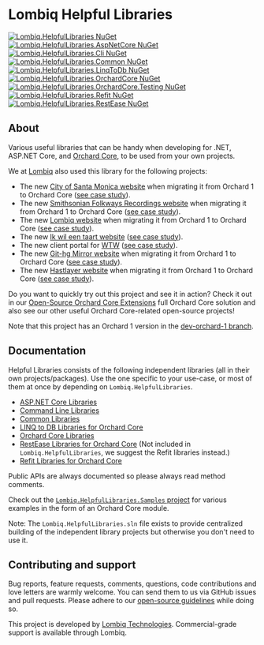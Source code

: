 # Lombiq Helpful Libraries

[![Lombiq.HelpfulLibraries NuGet](https://img.shields.io/nuget/v/Lombiq.HelpfulLibraries?label=Lombiq.HelpfulLibraries)](https://www.nuget.org/packages/Lombiq.HelpfulLibraries/) [![Lombiq.HelpfulLibraries.AspNetCore NuGet](https://img.shields.io/nuget/v/Lombiq.HelpfulLibraries.AspNetCore?label=Lombiq.HelpfulLibraries.AspNetCore)](https://www.nuget.org/packages/Lombiq.HelpfulLibraries.AspNetCore/) [![Lombiq.HelpfulLibraries.Cli NuGet](https://img.shields.io/nuget/v/Lombiq.HelpfulLibraries.Cli?label=Lombiq.HelpfulLibraries.Cli)](https://www.nuget.org/packages/Lombiq.HelpfulLibraries.Cli/) [![Lombiq.HelpfulLibraries.Common NuGet](https://img.shields.io/nuget/v/Lombiq.HelpfulLibraries.Common?label=Lombiq.HelpfulLibraries.Common)](https://www.nuget.org/packages/Lombiq.HelpfulLibraries.Common/) [![Lombiq.HelpfulLibraries.LinqToDb NuGet](https://img.shields.io/nuget/v/Lombiq.HelpfulLibraries.LinqToDb?label=Lombiq.HelpfulLibraries.LinqToDb)](https://www.nuget.org/packages/Lombiq.HelpfulLibraries.LinqToDb/) [![Lombiq.HelpfulLibraries.OrchardCore NuGet](https://img.shields.io/nuget/v/Lombiq.HelpfulLibraries.OrchardCore?label=Lombiq.HelpfulLibraries.OrchardCore)](https://www.nuget.org/packages/Lombiq.HelpfulLibraries.OrchardCore/) [![Lombiq.HelpfulLibraries.OrchardCore.Testing NuGet](https://img.shields.io/nuget/v/Lombiq.HelpfulLibraries.OrchardCore.Testing?label=Lombiq.HelpfulLibraries.OrchardCore.Testing)](https://www.nuget.org/packages/Lombiq.HelpfulLibraries.OrchardCore.Testing/) [![Lombiq.HelpfulLibraries.Refit NuGet](https://img.shields.io/nuget/v/Lombiq.HelpfulLibraries.Refit?label=Lombiq.HelpfulLibraries.Refit)](https://www.nuget.org/packages/Lombiq.HelpfulLibraries.Refit/) [![Lombiq.HelpfulLibraries.RestEase NuGet](https://img.shields.io/nuget/v/Lombiq.HelpfulLibraries.RestEase?label=Lombiq.HelpfulLibraries.RestEase)](https://www.nuget.org/packages/Lombiq.HelpfulLibraries.RestEase/)

## About

Various useful libraries that can be handy when developing for .NET, ASP.NET Core, and [Orchard Core](https://orchardcore.net/), to be used from your own projects.

We at [Lombiq](https://lombiq.com/) also used this library for the following projects:

- The new [City of Santa Monica website](https://santamonica.gov/) when migrating it from Orchard 1 to Orchard Core ([see case study](https://lombiq.com/blog/helping-the-city-of-santa-monica-with-orchard-core-consulting)).
- The new [Smithsonian Folkways Recordings website](https://folkways.si.edu/) when migrating it from Orchard 1 to Orchard Core ([see case study](https://lombiq.com/blog/smithsonian-folkways-recordings-now-upgraded-to-orchard-core)).
- The new [Lombiq website](https://lombiq.com/) when migrating it from Orchard 1 to Orchard Core ([see case study](https://lombiq.com/blog/how-we-renewed-and-migrated-lombiq-com-from-orchard-1-to-orchard-core)).
- The new [Ik wil een taart website](https://ikwileentaart.nl/) ([see case study](https://dotnest.com/blog/revamping-ik-wil-een-taart-migrating-an-old-version-of-orchard-core-website-with-custom-theme-and-commerce-logic-to-dotnest)).<!-- #spell-check-ignore-line -->
- The new client portal for [WTW](https://www.wtwco.com/) ([see case study](https://lombiq.com/blog/lombiq-s-journey-with-wtw-s-client-portal)).
- The new [Git-hg Mirror website](https://githgmirror.com/) when migrating it from Orchard 1 to Orchard Core ([see case study](https://lombiq.com/blog/git-hg-mirror-is-running-on-orchard-core)).<!-- #spell-check-ignore-line -->
- The new [Hastlayer website](https://hastlayer.com/) when migrating it from Orchard 1 to Orchard Core ([see case study](https://lombiq.com/blog/modernization-and-orchard-core-migration-of-hastlayer-com)).<!-- #spell-check-ignore-line -->

Do you want to quickly try out this project and see it in action? Check it out in our [Open-Source Orchard Core Extensions](https://github.com/Lombiq/Open-Source-Orchard-Core-Extensions) full Orchard Core solution and also see our other useful Orchard Core-related open-source projects!

Note that this project has an Orchard 1 version in the [dev-orchard-1 branch](https://github.com/Lombiq/Helpful-Libraries/tree/dev-orchard-1).

## Documentation

Helpful Libraries consists of the following independent libraries (all in their own projects/packages). Use the one specific to your use-case, or most of them at once by depending on `Lombiq.HelpfulLibraries`.

- [ASP.NET Core Libraries](Lombiq.HelpfulLibraries.AspNetCore/Readme.md)
- [Command Line Libraries](Lombiq.HelpfulLibraries.Cli/Readme.md)
- [Common Libraries](Lombiq.HelpfulLibraries.Common/Readme.md)
- [LINQ to DB Libraries for Orchard Core](Lombiq.HelpfulLibraries.LinqToDb/Readme.md)
- [Orchard Core Libraries](Lombiq.HelpfulLibraries.OrchardCore/Readme.md)
- [RestEase Libraries for Orchard Core](Lombiq.HelpfulLibraries.RestEase/Readme.md) (Not included in `Lombiq.HelpfulLibraries`, we suggest the Refit libraries instead.)
- [Refit Libraries for Orchard Core](Lombiq.HelpfulLibraries.Refit/Readme.md)

Public APIs are always documented so please always read method comments.

Check out the [`Lombiq.HelpfulLibraries.Samples` project](Lombiq.HelpfulLibraries.Samples) for various examples in the form of an Orchard Core module.

Note: The `Lombiq.HelpfulLibraries.sln` file exists to provide centralized building of the independent library projects but otherwise you don't need to use it.

## Contributing and support

Bug reports, feature requests, comments, questions, code contributions and love letters are warmly welcome. You can send them to us via GitHub issues and pull requests. Please adhere to our [open-source guidelines](https://lombiq.com/open-source-guidelines) while doing so.

This project is developed by [Lombiq Technologies](https://lombiq.com/). Commercial-grade support is available through Lombiq.
